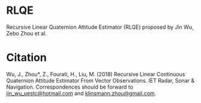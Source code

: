 # RLQE
Recursive Linear Quaternion Attitude Estimator (RLQE) proposed by Jin Wu, Zebo Zhou et al.
# Citation
Wu, J., Zhou*, Z., Fourati, H., Liu, M. (2018) Recursive Linear Continuous Quaternion Attitude Estimator From Vector Observations. IET Radar, Sonar & Navigation. Correspondences should be forward to jin_wu_uestc@hotmail.com and klinsmann.zhou@gmail.com.
